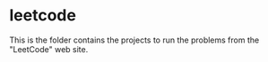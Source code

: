 # leetcode
This is the folder contains the projects to run the problems from the "LeetCode" web site.
